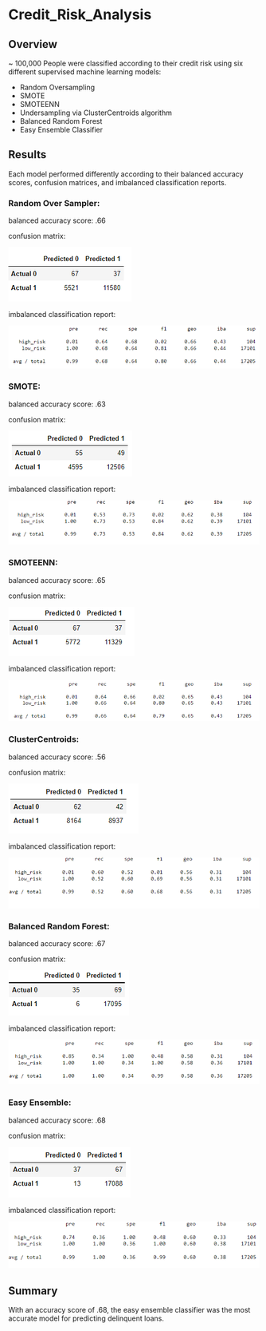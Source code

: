 # Credit_Risk_Analysis

## Overview

~ 100,000 People were classified according to their credit risk using six different supervised machine learning models:
  * Random Oversampling
  * SMOTE
  * SMOTEENN
  * Undersampling via ClusterCentroids algorithm
  * Balanced Random Forest
  * Easy Ensemble Classifier


## Results

Each model performed differently according to their balanced accuracy scores, confusion matrices, and imbalanced classification reports.

### Random Over Sampler:

balanced accuracy score: .66

confusion matrix:

![](images/oversampling_cm.PNG)

imbalanced classification report:

![](images/oversampling_report.PNG)

### SMOTE:

balanced accuracy score: .63

confusion matrix:

![](images/SMOTE_cm.PNG)

imbalanced classification report:

![](images/SMOTE_report.PNG)

### SMOTEENN:

balanced accuracy score: .65

confusion matrix:

![](images/SMOTEENN_cm.PNG)

imbalanced classification report:

![](images/SMOTEENN_report.PNG)

### ClusterCentroids:

balanced accuracy score: .56

confusion matrix:

![](images/undersampling_cm.PNG)

imbalanced classification report:

![](images/undersampling_report.PNG)

### Balanced Random Forest:

balanced accuracy score: .67

confusion matrix:

![](images/randomforest_cm.PNG)

imbalanced classification report:

![](images/randomforest_report.PNG)

### Easy Ensemble:

balanced accuracy score: .68

confusion matrix:

![](images/easye_cm.PNG)

imbalanced classification report:

![](images/easye_report.PNG)

## Summary

With an accuracy score of .68, the easy ensemble classifier was the most accurate model for predicting delinquent loans.
